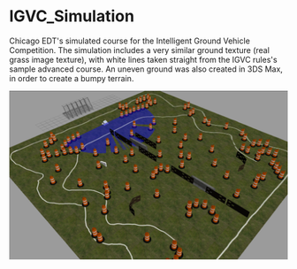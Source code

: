 # IGVC_Simulation
Chicago EDT's simulated course for the Intelligent Ground Vehicle Competition. The simulation includes a very similar ground texture (real grass image texture), with white lines taken straight from the IGVC rules's sample advanced course. An uneven ground was also created in 3DS Max, in order to create a bumpy terrain.  

![Alt text](scipio_simulation_gazebo_pic.png?raw=true "IGVC Simulation")
